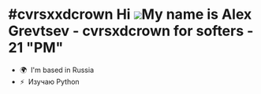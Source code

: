 #cvrsxxdcrown
Hi ![](https://user-images.githubusercontent.com/18350557/176309783-0785949b-9127-417c-8b55-ab5a4333674e.gif)My name is Alex Grevtsev - cvrsxdcrown for softers - 21 "PM"
=========================================================================================================================================================================

* 🌍  I'm based in Russia
* ⚡  Изучаю Python
